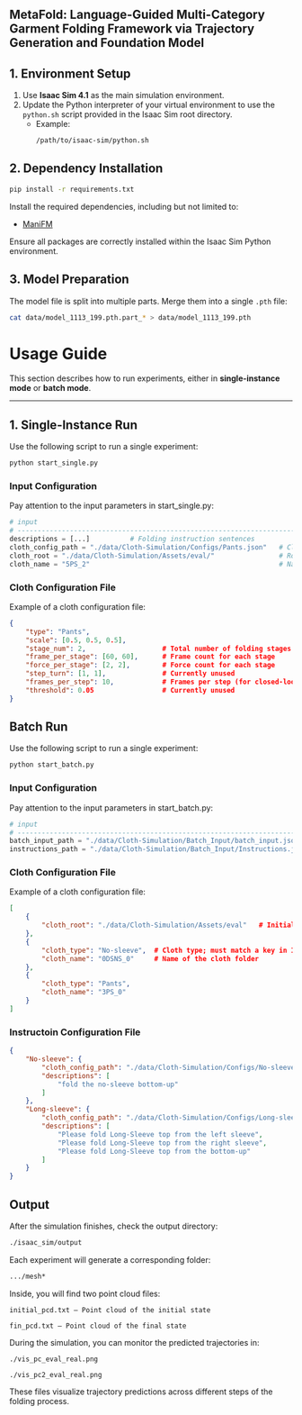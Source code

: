 ## MetaFold: Language-Guided Multi-Category Garment Folding Framework via Trajectory Generation and Foundation Model


## 1. Environment Setup

1. Use **Isaac Sim 4.1** as the main simulation environment.  
2. Update the Python interpreter of your virtual environment to use the `python.sh` script provided in the Isaac Sim root directory.  
   - Example:  
     ```bash
     /path/to/isaac-sim/python.sh
     ```

## 2. Dependency Installation
```bash
pip install -r requirements.txt
```

Install the required dependencies, including but not limited to:

- [ManiFM](https://github.com/NUS-LinS-Lab/ManiFM)  

Ensure all packages are correctly installed within the Isaac Sim Python environment.

## 3. Model Preparation

The model file is split into multiple parts. Merge them into a single `.pth` file:

```bash
cat data/model_1113_199.pth.part_* > data/model_1113_199.pth
```


# Usage Guide

This section describes how to run experiments, either in **single-instance mode** or **batch mode**.

---

## 1. Single-Instance Run

Use the following script to run a single experiment:

```bash
python start_single.py
```

### Input Configuration

Pay attention to the input parameters in start_single.py:

```python
# input
# --------------------------------------------------------------------------------------------
descriptions = [...]          # Folding instruction sentences
cloth_config_path = "./data/Cloth-Simulation/Configs/Pants.json"   # Cloth configuration file
cloth_root = "./data/Cloth-Simulation/Assets/eval/"                # Root directory of cloth assets
cloth_name = "5PS_2"                                               # Name of the cloth folder
```

### Cloth Configuration File
Example of a cloth configuration file:
```json
{
    "type": "Pants",
    "scale": [0.5, 0.5, 0.5],
    "stage_num": 2,                   # Total number of folding stages (actions)
    "frame_per_stage": [60, 60],      # Frame count for each stage
    "force_per_stage": [2, 2],        # Force count for each stage
    "step_turn": [1, 1],              # Currently unused
    "frames_per_step": 10,            # Frames per step (for closed-loop prediction)
    "threshold": 0.05                 # Currently unused
}
```

## Batch Run

Use the following script to run a single experiment:

```bash
python start_batch.py
```

### Input Configuration

Pay attention to the input parameters in start_batch.py:

```python
# input
# --------------------------------------------------------------------------------------------
batch_input_path = "./data/Cloth-Simulation/Batch_Input/batch_input.json"
instructions_path = "./data/Cloth-Simulation/Batch_Input/Instructions.json"                                               # Name of the cloth folder
```

### Cloth Configuration File
Example of a cloth configuration file:
```json
[
    {
        "cloth_root": "./data/Cloth-Simulation/Assets/eval"   # Initial entry: specifies the root directory for cloth assets
    },
    {
        "cloth_type": "No-sleeve",  # Cloth type; must match a key in Instructions.json
        "cloth_name": "0DSNS_0"     # Name of the cloth folder
    },
    {
        "cloth_type": "Pants",
        "cloth_name": "3PS_0"
    }
]
```

### Instructoin Configuration File
```json
{
    "No-sleeve": {  
        "cloth_config_path": "./data/Cloth-Simulation/Configs/No-sleeve.json",  # Path to cloth configuration file
        "descriptions": [                                                      # Folding instructions
            "fold the no-sleeve bottom-up"
        ]
    },
    "Long-sleeve": {
        "cloth_config_path": "./data/Cloth-Simulation/Configs/Long-sleeve.json",
        "descriptions": [
            "Please fold Long-Sleeve top from the left sleeve",
            "Please fold Long-Sleeve top from the right sleeve",
            "Please fold Long-Sleeve top from the bottom-up"
        ]
    }
}
```

## Output
After the simulation finishes, check the output directory:
```bash
./isaac_sim/output
```

Each experiment will generate a corresponding folder:
```bash
.../mesh*
```

Inside, you will find two point cloud files:

    initial_pcd.txt — Point cloud of the initial state

    fin_pcd.txt — Point cloud of the final state

During the simulation, you can monitor the predicted trajectories in:
    
    ./vis_pc_eval_real.png

    ./vis_pc2_eval_real.png

These files visualize trajectory predictions across different steps of the folding process.

